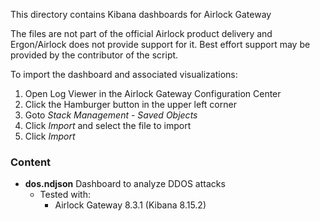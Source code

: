 This directory contains Kibana dashboards for Airlock Gateway

The files are not part of the official Airlock product delivery and Ergon/Airlock does not provide support for it. Best effort support may be provided by the contributor of the script.

To import the dashboard and associated visualizations:

1. Open Log Viewer in the Airlock Gateway Configuration Center
1. Click the Hamburger button in the upper left corner
1. Goto *Stack Management* - *Saved Objects*
1. Click *Import* and select the file to import
1. Click *Import*

### Content
- **dos.ndjson** Dashboard to analyze DDOS attacks
  - Tested with:
    - Airlock Gateway 8.3.1 (Kibana 8.15.2)
